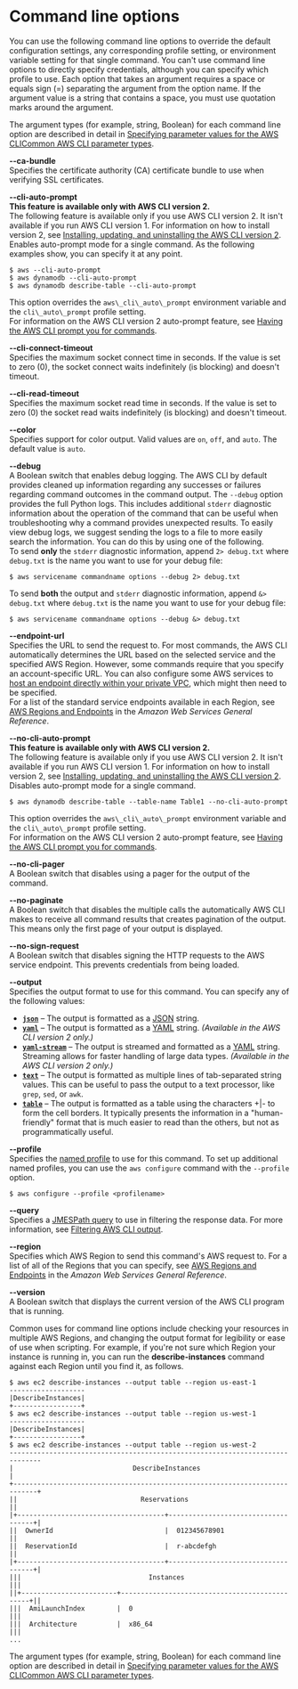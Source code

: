 # Command line options<a name="cli-configure-options"></a>

You can use the following command line options to override the default configuration settings, any corresponding profile setting, or environment variable setting for that single command\. You can't use command line options to directly specify credentials, although you can specify which profile to use\. Each option that takes an argument requires a space or equals sign \(=\) separating the argument from the option name\. If the argument value is a string that contains a space, you must use quotation marks around the argument\.

The argument types \(for example, string, Boolean\) for each command line option are described in detail in [Specifying parameter values for the AWS CLICommon AWS CLI parameter types](cli-usage-parameters.md)\.

**\-\-ca\-bundle *<string>***  
Specifies the certificate authority \(CA\) certificate bundle to use when verifying SSL certificates\.

**\-\-cli\-auto\-prompt**  
**This feature is available only with AWS CLI version 2\.**  
The following feature is available only if you use AWS CLI version 2\. It isn't available if you run AWS CLI version 1\. For information on how to install version 2, see [Installing, updating, and uninstalling the AWS CLI version 2](install-cliv2.md)\.
Enables auto\-prompt mode for a single command\. As the following examples show, you can specify it at any point\.  

```
$ aws --cli-auto-prompt
$ aws dynamodb --cli-auto-prompt
$ aws dynamodb describe-table --cli-auto-prompt
```
This option overrides the `aws\_cli\_auto\_prompt` environment variable and the `cli\_auto\_prompt` profile setting\.  
For information on the AWS CLI version 2 auto\-prompt feature, see [Having the AWS CLI prompt you for commands](cli-usage-parameters-prompting.md)\.

**\-\-cli\-connect\-timeout *<integer>***  
Specifies the maximum socket connect time in seconds\. If the value is set to zero \(0\), the socket connect waits indefinitely \(is blocking\) and doesn't timeout\.

**\-\-cli\-read\-timeout *<integer>***  
Specifies the maximum socket read time in seconds\. If the value is set to zero \(0\) the socket read waits indefinitely \(is blocking\) and doesn't timeout\.

**\-\-color *<string>***  
Specifies support for color output\. Valid values are `on`, `off`, and `auto`\. The default value is `auto`\.

**\-\-debug**  
A Boolean switch that enables debug logging\. The AWS CLI by default provides cleaned up information regarding any successes or failures regarding command outcomes in the command output\. The `--debug` option provides the full Python logs\. This includes additional `stderr` diagnostic information about the operation of the command that can be useful when troubleshooting why a command provides unexpected results\. To easily view debug logs, we suggest sending the logs to a file to more easily search the information\. You can do this by using one of the following\.  
To send **only** the `stderr` diagnostic information, append `2> debug.txt` where `debug.txt` is the name you want to use for your debug file:  

```
$ aws servicename commandname options --debug 2> debug.txt
```
To send **both** the output and `stderr` diagnostic information, append `&> debug.txt` where `debug.txt` is the name you want to use for your debug file:  

```
$ aws servicename commandname options --debug &> debug.txt
```

**\-\-endpoint\-url *<string>***  
Specifies the URL to send the request to\. For most commands, the AWS CLI automatically determines the URL based on the selected service and the specified AWS Region\. However, some commands require that you specify an account\-specific URL\. You can also configure some AWS services to [host an endpoint directly within your private VPC](https://docs.aws.amazon.com/vpc/latest/userguide/what-is-amazon-vpc.html#what-is-privatelink), which might then need to be specified\.   
For a list of the standard service endpoints available in each Region, see [AWS Regions and Endpoints](https://docs.aws.amazon.com/general/latest/gr/rande.html) in the *Amazon Web Services General Reference*\.

**\-\-no\-cli\-auto\-prompt**  
**This feature is available only with AWS CLI version 2\.**  
The following feature is available only if you use AWS CLI version 2\. It isn't available if you run AWS CLI version 1\. For information on how to install version 2, see [Installing, updating, and uninstalling the AWS CLI version 2](install-cliv2.md)\.
Disables auto\-prompt mode for a single command\.  

```
$ aws dynamodb describe-table --table-name Table1 --no-cli-auto-prompt
```
This option overrides the `aws\_cli\_auto\_prompt` environment variable and the `cli\_auto\_prompt` profile setting\.  
For information on the AWS CLI version 2 auto\-prompt feature, see [Having the AWS CLI prompt you for commands](cli-usage-parameters-prompting.md)\.

**\-\-no\-cli\-pager**  
A Boolean switch that disables using a pager for the output of the command\.

**\-\-no\-paginate**  
A Boolean switch that disables the multiple calls the automatically AWS CLI makes to receive all command results that creates pagination of the output\. This means only the first page of your output is displayed\.

**\-\-no\-sign\-request**  
A Boolean switch that disables signing the HTTP requests to the AWS service endpoint\. This prevents credentials from being loaded\.

**\-\-output *<string>***  
Specifies the output format to use for this command\. You can specify any of the following values:  
+ [**`json`**](cli-usage-output-format.md#json-output) – The output is formatted as a [JSON](https://json.org/) string\.
+ [**`yaml`**](cli-usage-output-format.md#yaml-output) – The output is formatted as a [YAML](https://yaml.org/) string\. *\(Available in the AWS CLI version 2 only\.\)*
+ [**`yaml-stream`**](cli-usage-output-format.md#yaml-stream-output) – The output is streamed and formatted as a [YAML](https://yaml.org/) string\. Streaming allows for faster handling of large data types\. *\(Available in the AWS CLI version 2 only\.\)*
+ [**`text`**](cli-usage-output-format.md#text-output) – The output is formatted as multiple lines of tab\-separated string values\. This can be useful to pass the output to a text processor, like `grep`, `sed`, or `awk`\.
+ [**`table`**](cli-usage-output-format.md#table-output) – The output is formatted as a table using the characters \+\|\- to form the cell borders\. It typically presents the information in a "human\-friendly" format that is much easier to read than the others, but not as programmatically useful\.

**\-\-profile *<string>***  
Specifies the [named profile](cli-configure-profiles.md) to use for this command\. To set up additional named profiles, you can use the `aws configure` command with the `--profile` option\.  

```
$ aws configure --profile <profilename>
```

**\-\-query *<string>***  
Specifies a [JMESPath query](http://jmespath.org/) to use in filtering the response data\. For more information, see [Filtering AWS CLI output](cli-usage-filter.md)\.

**\-\-region *<string>***  
Specifies which AWS Region to send this command's AWS request to\. For a list of all of the Regions that you can specify, see [AWS Regions and Endpoints](https://docs.aws.amazon.com/general/latest/gr/rande.html) in the *Amazon Web Services General Reference*\.

**\-\-version**  
A Boolean switch that displays the current version of the AWS CLI program that is running\.

Common uses for command line options include checking your resources in multiple AWS Regions, and changing the output format for legibility or ease of use when scripting\. For example, if you're not sure which Region your instance is running in, you can run the **describe\-instances** command against each Region until you find it, as follows\. 

```
$ aws ec2 describe-instances --output table --region us-east-1
-------------------
|DescribeInstances|
+-----------------+
$ aws ec2 describe-instances --output table --region us-west-1
-------------------
|DescribeInstances|
+-----------------+
$ aws ec2 describe-instances --output table --region us-west-2
------------------------------------------------------------------------------
|                              DescribeInstances                             |
+----------------------------------------------------------------------------+
||                               Reservations                               ||
|+-------------------------------------+------------------------------------+|
||  OwnerId                            |  012345678901                      ||
||  ReservationId                      |  r-abcdefgh                        ||
|+-------------------------------------+------------------------------------+|
|||                                Instances                               |||
||+------------------------+-----------------------------------------------+||
|||  AmiLaunchIndex        |  0                                            |||
|||  Architecture          |  x86_64                                       |||
...
```

The argument types \(for example, string, Boolean\) for each command line option are described in detail in [Specifying parameter values for the AWS CLICommon AWS CLI parameter types](cli-usage-parameters.md)\.